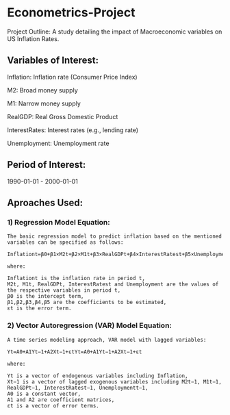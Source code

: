 # Econometrics-Project

Project Outline: A study detailing the impact of Macroeconomic variables on US Inflation Rates.

## Variables of Interest: 
Inflation: Inflation rate (Consumer Price Index)

M2: Broad money supply

M1: Narrow money supply

RealGDP: Real Gross Domestic Product

InterestRates: Interest rates (e.g., lending rate)

Unemployment: Unemployment rate

## Period of Interest: 
1990-01-01 - 2000-01-01

## Aproaches Used:

### 1) Regression Model Equation:
    The basic regression model to predict inflation based on the mentioned variables can be specified as follows:

    Inflationt=β0+β1×M2t+β2×M1t+β3×RealGDPt+β4×InterestRatest+β5×Unemploymentt+εt

    where:

    Inflationt​ is the inflation rate in period t,
    M2t, M1t, RealGDPt, InterestRatest and Unemployment​ are the values of the respective variables in period t,
    β0​ is the intercept term,
    β1,β2,β3,β4,β5​ are the coefficients to be estimated,
    εt is the error term.

### 2) Vector Autoregression (VAR) Model Equation:

    A time series modeling approach, VAR model with lagged variables:

    Yt=A0+A1Yt−1+A2Xt−1+εtYt​=A0​+A1​Yt−1​+A2​Xt−1​+εt​

    where:

    Yt​ is a vector of endogenous variables including Inflation​,
    Xt−1 is a vector of lagged exogenous variables including M2t−1​, M1t−1, RealGDPt−1, InterestRatest−1​, Unemploymentt−1,
    A0 is a constant vector,
    A1 and A2​ are coefficient matrices,
    εt is a vector of error terms.
